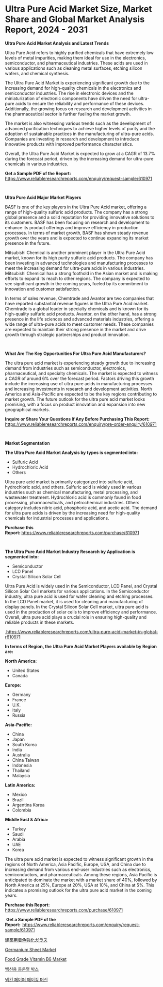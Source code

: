 <p><h1>Ultra Pure Acid Market Size, Market Share and Global Market Analysis Report, 2024 - 2031</h1></p><p><strong>Ultra Pure Acid Market Analysis and Latest Trends</strong></p>
<p><p>Ultra Pure Acid refers to highly purified chemicals that have extremely low levels of metal impurities, making them ideal for use in the electronics, semiconductor, and pharmaceutical industries. These acids are used in various applications such as cleaning metal surfaces, etching silicon wafers, and chemical synthesis.</p><p>The Ultra Pure Acid Market is experiencing significant growth due to the increasing demand for high-quality chemicals in the electronics and semiconductor industries. The rise in electronic devices and the miniaturization of electronic components have driven the need for ultra-pure acids to ensure the reliability and performance of these devices. Additionally, the growing focus on research and development activities in the pharmaceutical sector is further fueling the market growth.</p><p>The market is also witnessing various trends such as the development of advanced purification techniques to achieve higher levels of purity and the adoption of sustainable practices in the manufacturing of ultra-pure acids. Companies are investing in research and development to introduce innovative products with improved performance characteristics.</p><p>Overall, the Ultra Pure Acid Market is expected to grow at a CAGR of 13.7% during the forecast period, driven by the increasing demand for ultra-pure chemicals in various industries.</p></p>
<p><strong>Get a Sample PDF of the Report:&nbsp;</strong> <a href="https://www.reliableresearchreports.com/enquiry/request-sample/610971">https://www.reliableresearchreports.com/enquiry/request-sample/610971</a></p>
<p>&nbsp;</p>
<p><strong>Ultra Pure Acid Major Market Players</strong></p>
<p><p>BASF is one of the key players in the Ultra Pure Acid market, offering a range of high-quality sulfuric acid products. The company has a strong global presence and a solid reputation for providing innovative solutions to its customers. BASF has been focusing on research and development to enhance its product offerings and improve efficiency in production processes. In terms of market growth, BASF has shown steady revenue growth over the years and is expected to continue expanding its market presence in the future.</p><p>Mitsubishi Chemical is another prominent player in the Ultra Pure Acid market, known for its high purity sulfuric acid products. The company has been investing in advanced technologies and manufacturing processes to meet the increasing demand for ultra-pure acids in various industries. Mitsubishi Chemical has a strong foothold in the Asian market and is making efforts to expand its reach to other regions. The company is expected to see significant growth in the coming years, fueled by its commitment to innovation and customer satisfaction.</p><p>In terms of sales revenue, Chemtrade and Avantor are two companies that have reported substantial revenue figures in the Ultra Pure Acid market. Chemtrade is a global leader in specialty chemicals and is known for its high-quality sulfuric acid products. Avantor, on the other hand, has a strong presence in the life sciences and advanced materials industries, offering a wide range of ultra-pure acids to meet customer needs. These companies are expected to maintain their strong presence in the market and drive growth through strategic partnerships and product innovation.</p></p>
<p>&nbsp;</p>
<p><strong>What Are The Key Opportunities For Ultra Pure Acid Manufacturers?</strong></p>
<p><p>The ultra pure acid market is experiencing steady growth due to increasing demand from industries such as semiconductor, electronics, pharmaceutical, and specialty chemicals. The market is expected to witness a CAGR of around 6% over the forecast period. Factors driving this growth include the increasing use of ultra pure acids in manufacturing processes and increasing investments in research and development activities. North America and Asia-Pacific are expected to be the key regions contributing to market growth. The future outlook for the ultra pure acid market looks promising, with a focus on product innovation and expansion into new geographical markets.</p></p>
<p><strong>Inquire or Share Your Questions If Any Before Purchasing This Report:</strong> <a href="https://www.reliableresearchreports.com/enquiry/pre-order-enquiry/610971">https://www.reliableresearchreports.com/enquiry/pre-order-enquiry/610971</a></p>
<p>&nbsp;</p>
<p><strong>Market Segmentation</strong></p>
<p><strong>The Ultra Pure Acid Market Analysis by types is segmented into:</strong></p>
<p><ul><li>Sulfuric Acid</li><li>Hydrochloric Acid</li><li>Others</li></ul></p>
<p><p>Ultra pure acid market is primarily categorized into sulfuric acid, hydrochloric acid, and others. Sulfuric acid is widely used in various industries such as chemical manufacturing, metal processing, and wastewater treatment. Hydrochloric acid is commonly found in food processing, pharmaceuticals, and petrochemical industries. Others category includes nitric acid, phosphoric acid, and acetic acid. The demand for ultra pure acids is driven by the increasing need for high-quality chemicals for industrial processes and applications.</p></p>
<p><strong>Purchase this Report:&nbsp;</strong><a href="https://www.reliableresearchreports.com/purchase/610971">https://www.reliableresearchreports.com/purchase/610971</a></p>
<p>&nbsp;</p>
<p><strong>The Ultra Pure Acid Market Industry Research by Application is segmented into:</strong></p>
<p><ul><li>Semiconductor</li><li>LCD Panel</li><li>Crystal Silicon Solar Cell</li></ul></p>
<p><p>Ultra Pure Acid is widely used in the Semiconductor, LCD Panel, and Crystal Silicon Solar Cell markets for various applications. In the Semiconductor industry, ultra pure acid is used for wafer cleaning and etching processes. In the LCD Panel market, it is used for cleaning and manufacturing of display panels. In the Crystal Silicon Solar Cell market, ultra pure acid is used in the production of solar cells to improve efficiency and performance. Overall, ultra pure acid plays a crucial role in ensuring high-quality and reliable products in these markets.</p></p>
<p><a href="https://www.reliableresearchreports.com/ultra-pure-acid-market-in-global-r610971">&nbsp;https://www.reliableresearchreports.com/ultra-pure-acid-market-in-global-r610971</a></p>
<p><strong>In terms of Region, the Ultra Pure Acid Market Players available by Region are:</strong></p>
<p>
    <p> <strong> North America: </strong>
        <ul>
            <li>United States</li>
            <li>Canada</li>
        </ul>
        </p> 
    <p> <strong> Europe: </strong>
        <ul>
            <li>Germany</li>
            <li>France</li>
            <li>U.K.</li>
            <li>Italy</li>
            <li>Russia</li>
        </ul>
        </p> 
    <p> <strong> Asia-Pacific: </strong>
        <ul>
            <li>China</li>
            <li>Japan</li>
            <li>South Korea</li>
            <li>India</li>
            <li>Australia</li>
            <li>China Taiwan</li>
            <li>Indonesia</li>
            <li>Thailand</li>
            <li>Malaysia</li>
        </ul>
        </p> 
    <p> <strong> Latin America: </strong>
        <ul>
            <li>Mexico</li>
            <li>Brazil</li>
            <li>Argentina Korea</li>
            <li>Colombia</li>
        </ul>
        </p> 
    <p> <strong> Middle East & Africa: </strong>
        <ul>
            <li>Turkey</li>
            <li>Saudi</li>
            <li>Arabia</li>
            <li>UAE</li>
            <li>Korea</li>
        </ul>
    </p>
    </p>
<p><p>The ultra pure acid market is expected to witness significant growth in the regions of North America, Asia Pacific, Europe, USA, and China due to increasing demand from various end-user industries such as electronics, semiconductors, and pharmaceuticals. Among these regions, Asia Pacific is anticipated to dominate the market with a market share of 40%, followed by North America at 25%, Europe at 20%, USA at 10%, and China at 5%. This indicates a promising outlook for the ultra pure acid market in the coming years.</p></p>
<p><strong>Purchase this Report: </strong><a href="https://www.reliableresearchreports.com/purchase/610971">https://www.reliableresearchreports.com/purchase/610971</a></p>
<p>&nbsp;<strong>Get a Sample PDF of the Report:&nbsp;&nbsp;</strong><a href="https://www.reliableresearchreports.com/enquiry/request-sample/610971">https://www.reliableresearchreports.com/enquiry/request-sample/610971</a></p>
<p><strong></strong></p>
<p><p><a href="https://github.com/ReyesKohler20231/Market-Research-Report-List-1/blob/main/209332197483.md">建築用着色強化ガラス</a></p><p><a href="https://issuu.com/reportprime-2/docs/germanium-sheet-market-size-2030.pptx">Germanium Sheet Market</a></p><p><a href="https://github.com/AlysaLedner2023/Market-Research-Report-List-1/blob/main/food-grade-vitamin-b6-market.md">Food Grade Vitamin B6 Market</a></p><p><a href="https://github.com/victorsharp87978/Market-Research-Report-List-1/blob/main/223798689039.md">백신용 등온열 박스</a></p><p><a href="https://github.com/hasanrajibul387/Market-Research-Report-List-1/blob/main/941949589040.md">냅킨 페이퍼 메이킹 머신</a></p></p>